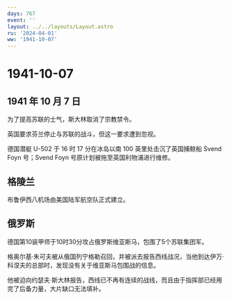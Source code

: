 ```yaml
---
days: 767
event: ''
layout: ../../layouts/Layout.astro
ru: '2024-04-01'
ww: '1941-10-07'
---
```


# 1941-10-07

## 1941 年 10 月 7 日

为了提高苏联的士气，斯大林取消了宗教禁令。

英国要求芬兰停止与苏联的战斗，但这一要求遭到忽视。

德国潜艇 U-502 于 16 时 17 分在冰岛以南 100 英里处击沉了英国捕鲸船 Svend
Foyn 号；Svend Foyn 号原计划被拖至英国利物浦进行维修。

## 格陵兰

布鲁伊西八机场由美国陆军航空队正式建立。

## 俄罗斯

德国第10装甲师于10时30分攻占俄罗斯维亚斯马，包围了5个苏联集团军。

格奥尔基·朱可夫被从俄国列宁格勒召回，并被派去报告西线战况，当他到达伊万·科涅夫的总部时，发现没有关于维亚斯马包围战的信息。

他被迫向约瑟夫·斯大林报告，西线已不再有连续的战线，而且由于指挥部已经用完了后备力量，大片缺口无法填补。